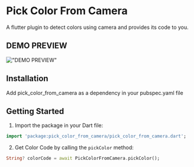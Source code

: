 # Pick Color From Camera

A flutter plugin to detect colors using camera and provides its code to you.

## DEMO PREVIEW

!["DEMO PREVIEW"](https://media.giphy.com/media/v1.Y2lkPTc5MGI3NjExcm11em4xcWVwZDZ5OWFreHJueTF0dDdlejJyZjZ3eW1tcGpiNmdiayZlcD12MV9pbnRlcm5hbF9naWZfYnlfaWQmY3Q9Zw/KA9UVJyYMXiixlBqDS/giphy.gif)


## Installation

Add pick_color_from_camera as a dependency in your pubspec.yaml file

## Getting Started

1. Import the package in your Dart file:

```dart
import 'package:pick_color_from_camera/pick_color_from_camera.dart';
```

2. Get Color Code by calling the `pickColor` method:

```dart
String? colorCode = await PickColorFromCamera.pickColor();
```





